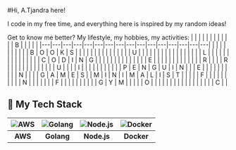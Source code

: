 #Hi, A.Tjandra here!

I code in my free time, and everything here is inspired by my random ideas!

Get to know me better?
My lifestyle, my hobbies, my activities:
|   |   |   |   |   |   |   |   |   |   |   | B |   |   |   |   |
|---|---|---|---|---|---|---|---|---|---|---|---|---|---|---|---|
|   |   |   |   |   |   |   |   |   | B | O | O | K | S |   |   |
|   |   |   |   |   |   |   |   |   |   |   | U |   |   |   |   |
|   |   |   |   |   |   |   |   |   |   |   | L |   |   |   |   |
|   |   |   |   |   |   |   |   |   | C | O | D | I | N | G |   |
|   |   |   |   |   |   |   |   |   |   |   | E |   |   |   |   |
|   |   |   |   |   |   |   | R |   |   |   | R |   |   |   |   |
|   |   |   |   |   |   |   | U |   |   |   | I |   |   |   |   |
|   |   |   |   |   | P | E | N | G | U | I | N |   |   | E |   |
|   |   |   |   |   |   |   | N |   |   |   | G | A | M | E | S |
| M | I | N | I | M | A | L | I | S | T |   |   |   |   | F |   |
|   |   |   |   |   |   |   | N |   |   |   |   |   |   | F |   |
|   |   |   |   |   |   |   | G | Y | M |   |   |   |   | O |   |
|   |   |   |   |   |   |   |   |   |   |   |   |   |   | C |   |

## 🚀 My Tech Stack
| ![AWS](https://cdn.jsdelivr.net/gh/devicons/devicon/icons/amazonwebservices/amazonwebservices-original.svg) | ![Golang](https://cdn.jsdelivr.net/gh/devicons/devicon/icons/go/go-original.svg) | ![Node.js](https://cdn.jsdelivr.net/gh/devicons/devicon/icons/nodejs/nodejs-original.svg) | ![Docker](https://cdn.jsdelivr.net/gh/devicons/devicon/icons/docker/docker-original.svg) |
|:---:|:---:|:---:|:---:|
| **AWS** | **Golang** | **Node.js** | **Docker** |
